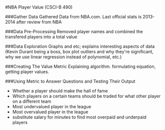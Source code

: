 #NBA Player Value (CSCI-B 490)

###Gather Data
Gathered Data from NBA.com.  Last official stats is 2013-2014 after review from NBA

###Data Pre-Processing
Removed player names and combined the transfered players into a total value

###Data Exploration
Graphs and etc; explains interesting aspects of data (Kevin Durant being a boss, box plot outliers and why they're significant, why we use linear regression instead of polynomial, etc.)

###Creating The Value Metric
Explaining algorithm. formulating equation, getting player values.

###Using Metric to Answer Questions and Testing Their Output
- Whether a player should make the hall of fame
- Which players on a certain teams should be traded for what other player on a different team
- Most undervalued player in the league
- Most overvalued player in the league
- substitute salary for minutes to find most overpaid and underpaid players

